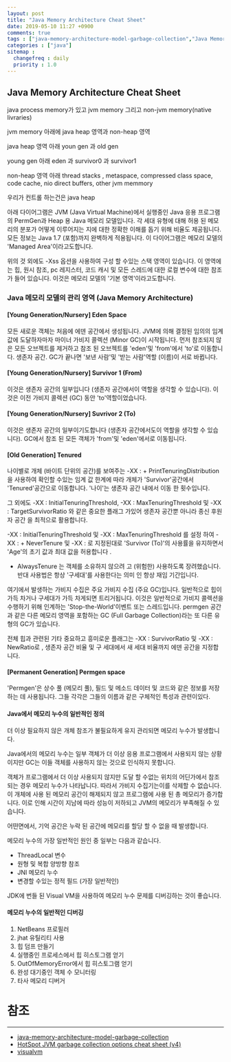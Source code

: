 ```yaml
---
layout: post
title: "Java Memory Architecture Cheat Sheet"
date: 2019-05-10 11:27 +0900
comments: true
tags : ["java-memory-architecture-model-garbage-collection","Java Memory Architecture Cheat Sheet"]
categories : ["java"]
sitemap :
  changefreq : daily
  priority : 1.0
---
```


## Java Memory Architecture Cheat Sheet

java process memory가 있고 jvm memory 그리고 non-jvm memory(native livraries)

jvm memory 아래에 java heap 영역과 non-heap 영역

java heap 영역 아래 youn gen 과 old gen 

young gen 아래 eden 과 survivor0 과 survivor1

non-heap 영역 아래 thread stacks , metaspace, compressed class space, code cache, nio direct buffers, other jvm memmory

우리가 컨트롤 하는건은 java heap

아래 다이어그램은 JVM (Java Virtual Machine)에서 실행중인 Java 응용 프로그램의 PermGen과 Heap 용 Java 메모리 모델입니다. 
각 세대 유형에 대해 허용 된 메모리의 분포가 어떻게 이루어지는 지에 대한 정확한 이해를 돕기 위해 비율도 제공됩니다. 
모든 정보는 Java 1.7 (포함)까지 완벽하게 적용됩니다. 이 다이어그램은 메모리 모델의 'Managed Area'이라고도합니다.

위의 것 외에도 -Xss 옵션을 사용하여 구성 할 수있는 스택 영역이 있습니다. 
이 영역에는 힙, 원시 참조, pc 레지스터, 코드 캐시 및 모든 스레드에 대한 로컬 변수에 대한 참조가 들어 있습니다. 
이것은 메모리 모델의 '기본 영역'이라고도합니다.

### Java 메모리 모델의 관리 영역 (Java Memory Architecture)

#### [Young Generation/Nursery] Eden Space

모든 새로운 객체는 처음에 에덴 공간에서 생성됩니다. 
JVM에 의해 결정된 임의의 임계 값에 도달하자마자 마이너 가비지 콜렉션 (Minor GC)이 시작됩니다. 
먼저 참조되지 않은 모든 오브젝트를 제거하고 참조 된 오브젝트를 'eden'및 'from'에서 'to'로 이동합니다. 
생존자 공간. GC가 끝나면 '보낸 사람'및 '받는 사람'역할 (이름)이 서로 바뀝니다.

#### [Young Generation/Nursery] Survivor 1 (From)

이것은 생존자 공간의 일부입니다 (생존자 공간에서이 역할을 생각할 수 있습니다). 
이것은 이전 가비지 콜렉션 (GC) 동안 'to'역할이었습니다.

#### [Young Generation/Nursery] Suvrivor 2 (To)

이것은 생존자 공간의 일부이기도합니다 (생존자 공간에서도이 역할을 생각할 수 있습니다). 
GC에서 참조 된 모든 객체가 'from'및 'eden'에서로 이동됩니다.

#### [Old Generation] Tenured

나이별로 개체 (바이트 단위의 공간)를 보여주는 -XX : + PrintTenuringDistribution 을 사용하여 확인할 수있는 임계 값 한계에 따라 개체가 'Survivor'공간에서 'Tenured'공간으로 이동합니다. '나이'는 생존자 공간 내에서 이동 한 횟수입니다.

그 외에도 -XX : InitialTenuringThreshold, -XX : MaxTenuringThreshold 및 -XX : TargetSurvivorRatio 와 같은 중요한 플래그 가있어 생존자 공간뿐 아니라 종신 후원자 공간 을 최적으로 활용합니다.

-XX : InitialTenuringThreshold 및 -XX : MaxTenuringThreshold 를 설정 하여 -XX : + NeverTenure 및 -XX : 로 지정된대로 'Survivor (To)'의 사용률을 유지하면서 'Age'의 초기 값과 최대 값을 허용합니다 . 
+ AlwaysTenure 는 객체를 소유하지 않으려 고 (위험한) 사용하도록 장려했습니다. 반대 사용법은 항상 '구세대'를 사용한다는 의미 인 항상 재임 기간입니다.

여기에서 발생하는 가비지 수집은 주요 가비지 수집 (주요 GC)입니다. 일반적으로 힙이 가득 차거나 구세대가 가득 차게되면 트리거됩니다. 이것은 일반적으로 가비지 콜렉션을 수행하기 위해 인계하는 'Stop-the-World'이벤트 또는 스레드입니다. 
permgen 공간과 같은 다른 메모리 영역을 포함하는 GC (Full Garbage Collection)라는 또 다른 유형의 GC가 있습니다.

전체 힙과 관련된 기타 중요하고 흥미로운 플래그는 -XX : SurvivorRatio 및 -XX : NewRatio로 , 생존자 공간 비율 및 구 세대에서 새 세대 비율까지 에덴 공간을 지정합니다.

#### [Permanent Generation] Permgen space

'Permgen'은 상수 풀 (메모리 풀), 필드 및 메소드 데이터 및 코드와 같은 정보를 저장하는 데 사용됩니다. 
그들 각각은 그들의 이름과 같은 구체적인 특성과 관련이있다.

#### Java에서 메모리 누수의 일반적인 정의

더 이상 필요하지 않은 개체 참조가 불필요하게 유지 관리되면 메모리 누수가 발생합니다.

Java에서의 메모리 누수는 일부 객체가 더 이상 응용 프로그램에서 사용되지 않는 상황이지만 GC는 이들 객체를 사용하지 않는 것으로 인식하지 못합니다.

객체가 프로그램에서 더 이상 사용되지 않지만 도달 할 수없는 위치의 어딘가에서 참조되는 경우 메모리 누수가 나타납니다. 따라서 가비지 수집기는이를 삭제할 수 없습니다. 이 개체에 사용 된 메모리 공간이 해제되지 않고 프로그램에 사용 된 총 메모리가 증가합니다. 이로 인해 시간이 지남에 따라 성능이 저하되고 JVM의 메모리가 부족해질 수 있습니다.

어떤면에서, 기억 공간은 누락 된 공간에 메모리를 할당 할 수 없을 때 발생합니다.

메모리 누수의 가장 일반적인 원인 중 일부는 다음과 같습니다.

* ThreadLocal 변수
* 원형 및 복합 양방향 참조
* JNI 메모리 누수
* 변경할 수있는 정적 필드 (가장 일반적인)

JDK에 번들 된 Visual VM을 사용하여 메모리 누수 문제를 디버깅하는 것이 좋습니다.


#### 메모리 누수의 일반적인 디버깅

1. NetBeans 프로필러
1. jhat 유틸리티 사용
1. 힙 덤프 만들기
1. 실행중인 프로세스에서 힙 히스토그램 얻기
1. OutOfMemoryError에서 힙 히스토그램 얻기
1. 완성 대기중인 객체 수 모니터링
1. 타사 메모리 디버거

# 참조
-----
* [java-memory-architecture-model-garbage-collection](https://dzone.com/articles/java-memory-architecture-model-garbage-collection)
* [HotSpot JVM garbage collection options cheat sheet (v4)](http://blog.ragozin.info/2016/10/hotspot-jvm-garbage-collection-options.html)
* [visualvm](https://visualvm.github.io/)